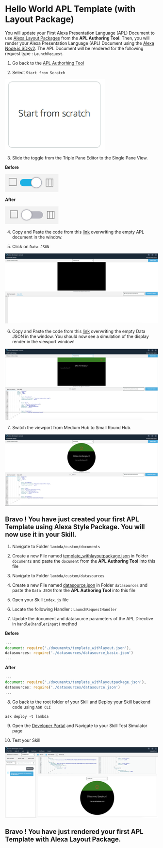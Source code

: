 # Hello World APL Template (with Layout Package)

You will update your First Alexa Presentation Language (APL) Document to use [Alexa Layout Packages](https://developer.amazon.com/docs/alexa-presentation-language/apl-layouts-overview.html) from the **APL Authoring Tool**.
Then, you will render your Alexa Presentation Language (APL) Document using the [Alexa Node.js SDKv2](https://github.com/alexa/alexa-skills-kit-sdk-for-nodejs). The APL Document will be rendered for the following request type : ```LaunchRequest```.


1. Go back to the [APL Authorhing Tool](https://developer.amazon.com/alexa/console/ask/displays)

2. Select `Start from Scratch`

![start-from-scratch](./images/button-start-from-scratch.png)

3. Slide the toggle from the Triple Pane Editor to the Single Pane View.

**Before**

![toggle-layout](./images/toggle-layout-view.png)

**After**

![toggle-code](./images/toggle-code-view.png)

4. Copy and Paste the code from this [link](../lambda/custom/documents/template_withlayoutpackage.json) overwriting the empty APL document in the window.

5. Click on `Data JSON`

![data-json](./images/data-json.png)

6. Copy and Paste the code from this [link](../lambda/custom/datasources/datasource.json) overwriting the empty Data JSON in the window. You should now see a simulation of the display render in the viewport window!

![medium-hub](./images/layout-package-medium-hub.png)


7. Switch the viewport from Medium Hub to Small Round Hub.

![small-hub](./images/layout-package-small-hub.png)

## Bravo ! You have just created your first APL Template using Alexa Style Package. You will now use it in your Skill.


1. Navigate to Folder ```lambda/custom/documents```

2. Create a new File named [template_withlayoutpackage.json](../lambda/custom/documents/template_withlayoutpackage.json) in Folder ```documents``` and paste the `document` from the **APL Authoring Tool** into this file

3. Navigate to Folder ```lambda/custom/datasources```

4. Create a new File named [datasource.json](../lambda/custom/datasources/datasource.json) in Folder ```datasources``` and paste the `Data JSON` from the **APL Authoring Tool** into this file

5. Open your Skill ```index.js``` file

6. Locate the following Handler : `LaunchRequestHandler`

7. Update the document and datasource parameters of the APL Directive in ```handle(handlerInput)```  method

**Before**

```javascript
...
document: require('./documents/template_withlayout.json'),
datasources: require('./datasources/datasource_basic.json')
...
```

**After**
```javascript
...
document: require('./documents/template_withlayoutpackage.json'),
datasources: require('./datasources/datasource.json')
...
```

8. Go back to the root folder of your Skill and Deploy your Skill backend code using ```ASK CLI```

```
ask deploy -t lambda
```

9. Open the [Developer Portal](https://developer.amazon.com/alexa/console/ask) and Navigate to your Skill Test Simulator page

10. Test your Skill

![simulator](./images/simulator-layout-package.png)

## Bravo ! You have just rendered your first APL Template with Alexa Layout Package.
